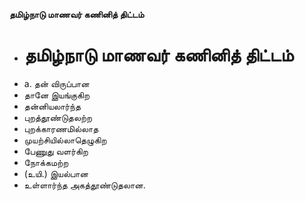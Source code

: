 **தமிழ்நாடு மாணவர் கணினித் திட்டம்**
- # தமிழ்நாடு மாணவர் கணினித் திட்டம்
- a. தன் விருப்பான
- தானே இயங்குகிற
- தன்னியலார்ந்த
- புறத்தூண்டுதலற்ற
- புறக்காரணமில்லாத
- முயற்சியில்லாதெழுகிற
- பேணுது வளர்கிற
- நோக்கமற்ற
- (உயி.) இயல்பான
- உள்ளார்ந்த அகத்தூண்டுதலான.

